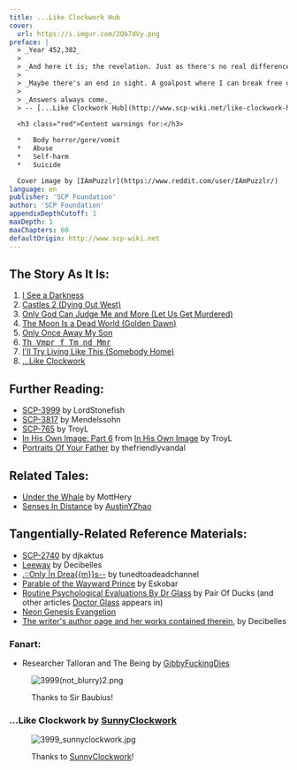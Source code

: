 ```yaml
---
title: ...Like Clockwork Hub
cover:
  url: https://i.imgur.com/2Qb7dVy.png
preface: |
  > _Year 452,382_
  >
  > _And here it is; the revelation. Just as there's no real differences between myself and I, there's truly no   differences between acceptance and denial. The only two things defining each are semantics and level of   emotions. Maybe that's why I had trouble understanding the differences, how to apply them to myself; it's all a   matter of shifting perspective._
  > 
  > _Maybe there's an end in sight. A goalpost where I can break free of the consistent years spent in   nothingness, feeling my atoms turn to wet, and resisting. All I have to do is step forward, remember that "yes"   is "yes", and hold on. Eventually, the answer will come for why things are the way they are._
  > 
  > _Answers always come._
  > -- [...Like Clockwork Hub](http://www.scp-wiki.net/like-clockwork-hub)
  
  <h3 class="red">Content warnings for:</h3>

  *   Body horror/gore/vomit
  *   Abuse
  *   Self-harm
  *   Suicide

  Cover image by [IAmPuzzlr](https://www.reddit.com/user/IAmPuzzlr/)
language: en
publisher: 'SCP Foundation'
author: 'SCP Foundation'
appendixDepthCutoff: 1
maxDepth: 1
maxChapters: 60
defaultOrigin: http://www.scp-wiki.net
---
```


## The Story As It Is:

1.  [I See a Darkness](/i-see-a-darkness)
2.  [Castles 2 (Dying Out West)](/dying-out-west)
3.  [Only God Can Judge Me and More (Let Us Get Murdered)](/let-us-get-murdered)
4.  [The Moon Is a Dead World (Golden Dawn)](/golden-dawn)
5.  [Only Once Away My Son](/only-once-away-my-son)
6.  <samp>[Th Vmpr f Tm nd Mmr](/the-vampyre-of-time-and-memory)</samp>
7.  [I'll Try Living Like This (Somebody Home)](/somebody-home)
8.  [...Like Clockwork](/likeclockwork)

## Further Reading:

*   [SCP-3999](/scp-3999) by LordStonefish
*   [SCP-3817](/scp-3817) by Mendelssohn
*   [SCP-765](/scp-765) by TroyL
*   [In His Own Image: Part 6](/in-his-own-image-part-6) from <a href="/in-his-own-image" rel="nofollow">In His Own Image</a> by TroyL
*   [Portraits Of Your Father](/portraits-of-your-father) by thefriendlyvandal

## Related Tales:

*   [Under the Whale](http://scp-wiki-cn.wikidot.com/under-the-whale) by MottHery
*   [Senses In Distance](http://scp-wiki-cn.wikidot.com/senses-in-distance) by <a href="http://www.wikidot.com/user:info/gibbyfuckingdies" rel="nofollow">AustinYZhao</a>

## Tangentially-Related Reference Materials:

*   [SCP-2740](/scp-2740) by djkaktus
*   [Leeway](/leeway) by Decibelles
*   [.::Only |n Drea{{m}}s--](/only-in-dreams) by tunedtoadeadchannel
*   [Parable of the Wayward Prince](/wayward) by Eskobar
*   [Routine Psychological Evaluations By Dr Glass](/routine-psychological-evaluations-by-dr-glass) by Pair Of Ducks (and other articles <span style="text-decoration: underline;">Doctor Glass</span> appears in)
*   <a href="https://en.wikipedia.org/wiki/Neon_Genesis_Evangelion" rel="nofollow">Neon Genesis Evangelion</a>
*   <a href="http://scp-wiki.net/decibelle" rel="nofollow">The writer's author page and her works contained therein</a>, by Decibelles


### Fanart:

* Researcher Talloran and The Being by <a href="http://www.wikidot.com/user:info/gibbyfuckingdies" rel="nofollow">GibbyFuckingDies</a>

<figure class="epub-figure scp-image-block">

![3999(not_blurry)2.png](http://scp-wiki.wdfiles.com/local--files/like-clockwork-hub/3999(not_blurry)2.png)

<figcaption class="scp-image-caption">

Thanks to Sir Baubius!

</figcaption>
</figure>


### …Like Clockwork by <a href="http://www.wikidot.com/user:info/sunnyclockwork" rel="nofollow">SunnyClockwork</a>

<figure class="epub-figure scp-image-block epub-figure-center">

![3999_sunnyclockwork.jpg](http://scp-wiki.wdfiles.com/local--files/like-clockwork-hub/3999_sunnyclockwork.jpg)

<figcaption class="scp-image-caption">

Thanks to <a href="https://hisclockworkservants.tumblr.com/post/172995156400/scp-foundation-art-like-clockwork-i-kind-of" rel="nofollow">SunnyClockwork</a>!

</figcaption>
</figure>
